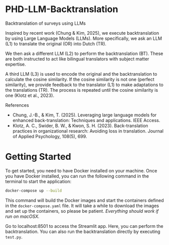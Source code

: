 # PHD-LLM-Backtranslation
Backtranslation of surveys using LLMs

Inspired by recent work (Chung & Kim, 2025), we execute backtranslation by using Large Language Models (LLMs). More specifically, we ask an LLM (L1) to translate the original (OR) into Dutch (TR). 

We then ask a different LLM (L2) to perform the backtranslation (BT). These are both instructed to act like bilingual translators with subject matter expertise. 

A third LLM (L3) is used to encode the original and the backtranslation to calculate the cosine similarity. If the cosine similarity is not one (perfect similarity), we provide feedback to the translator (L1) to make adaptations to the translations (TR). The process is repeated until the cosine similarity is one (Klotz et al., 2023).  



References

- Chung, J.-B., & Kim, T. (2025). Leveraging large language models for enhanced back-translation: Techniques and applications. IEEE Access.
- Klotz, A. C., Swider, B. W., & Kwon, S. H. (2023). Back-translation practices in organizational research: Avoiding loss in translation. Journal of Applied Psychology, 108(5), 699.

# Getting Started
To get started, you need to have Docker installed on your machine. Once you have Docker installed, you can run the following command in the terminal to start the application:

```bash
docker-compose up --build
```

This command will build the Docker images and start the containers defined in the `docker-compose.yaml` file. It will take a while to download the images and set up the containers, so please be patient. *Everything should work if run on macOSX.*

Go to localhost:8501 to access the Streamlit app. Here, you can perform the backtranslation. 
You can also run the backtranslation directly by executing `test.py`.
